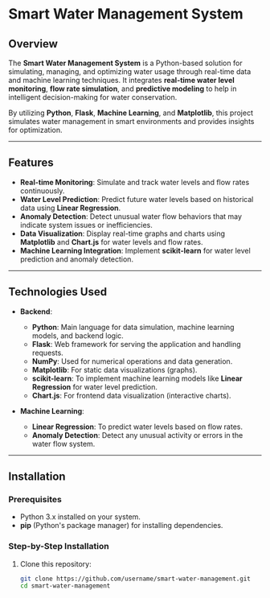 # Smart Water Management System

## Overview

The **Smart Water Management System** is a Python-based solution for simulating, managing, and optimizing water usage through real-time data and machine learning techniques. It integrates **real-time water level monitoring**, **flow rate simulation**, and **predictive modeling** to help in intelligent decision-making for water conservation.

By utilizing **Python**, **Flask**, **Machine Learning**, and **Matplotlib**, this project simulates water management in smart environments and provides insights for optimization.

---

## Features

- **Real-time Monitoring**: Simulate and track water levels and flow rates continuously.
- **Water Level Prediction**: Predict future water levels based on historical data using **Linear Regression**.
- **Anomaly Detection**: Detect unusual water flow behaviors that may indicate system issues or inefficiencies.
- **Data Visualization**: Display real-time graphs and charts using **Matplotlib** and **Chart.js** for water levels and flow rates.
- **Machine Learning Integration**: Implement **scikit-learn** for water level prediction and anomaly detection.

---

## Technologies Used

- **Backend**:
  - **Python**: Main language for data simulation, machine learning models, and backend logic.
  - **Flask**: Web framework for serving the application and handling requests.
  - **NumPy**: Used for numerical operations and data generation.
  - **Matplotlib**: For static data visualizations (graphs).
  - **scikit-learn**: To implement machine learning models like **Linear Regression** for water level prediction.
  - **Chart.js**: For frontend data visualization (interactive charts).

- **Machine Learning**:
  - **Linear Regression**: To predict water levels based on flow rates.
  - **Anomaly Detection**: Detect any unusual activity or errors in the water flow system.
  
---

## Installation

### Prerequisites

- Python 3.x installed on your system.
- **pip** (Python's package manager) for installing dependencies.

### Step-by-Step Installation

1. Clone this repository:
   ```bash
   git clone https://github.com/username/smart-water-management.git
   cd smart-water-management
